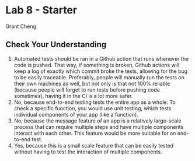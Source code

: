 # Lab 8 - Starter

Grant Cheng

## Check Your Understanding

1. Automated tests should be ran in a Github action that runs whenever the code is pushed. That way, if something is broken, Github actions will keep a log of exactly which commit broke the tests, allowing for the bug to be easily traceable. Preferably, people will manually run the tests on their own machines as well, but not only is that not 100% reliable (because people will forget to run tests before pushing code sometimes), having it in the CI is a lot more safer.
2. No, because end-to-end testing tests the entire app as a whole. To check a specific function, you would use unit testing, which tests individual components of your app (like a function).
3. No, because the message feature of an app is a relatively large-scale process that can require multiple steps and have multiple components interact with each other. This feature would be more suitable for an end-to-end test.
4. Yes, because this is a small scale feature that can be easily tested without having to test the interaction of multiple components.
